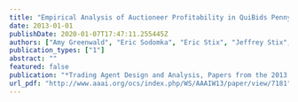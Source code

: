 ```yaml
---
title: "Empirical Analysis of Auctioneer Profitability in QuiBids Penny Auctions"
date: 2013-01-01
publishDate: 2020-01-07T17:47:11.255445Z
authors: ["Amy Greenwald", "Eric Sodomka", "Eric Stix", "Jeffrey Stix", "David Storch"]
publication_types: ["1"]
abstract: ""
featured: false
publication: "*Trading Agent Design and Analysis, Papers from the 2013 AAAI Workshop, Bellevue, Washington, USA, July 15, 2013*"
url_pdf: "http://www.aaai.org/ocs/index.php/WS/AAAIW13/paper/view/7181"
---
```


